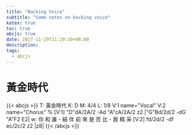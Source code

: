 ```yaml
---
title: "Backing Voice"
subtitle: "Some notes on backing voice"
katex: true
toc: true
abcjs: true
date: 2017-11-29T11:29:10+08:00
description:
tags:
  - abcjs
---
```


# 黃金時代

{{< abcjs >}}
T: 黃金時代
K: D
M: 4/4
L: 1/8
V:1 name="Vocal"
V:2 name="Chorus"
%
[V:1] "D"dA/2A/2 -Ad "A"cA/2A/2 z2 |"G"Bd/2d/2 -dG "A"F2 E2|
w: 你 和 誰 - 結 伴 前 來 是 否 比 - 我 精 采
[V:2] fd/2d/2 -df ec/2c/2 z2 |z8|
{{< /abcjs >}}
